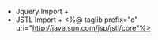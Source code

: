 + Jquery Import + <script src="http://code.jquery.com/jquery-latest.js"></script>
+ JSTL Import + <%@ taglib prefix="c" uri="http://java.sun.com/jsp/jstl/core"%>
